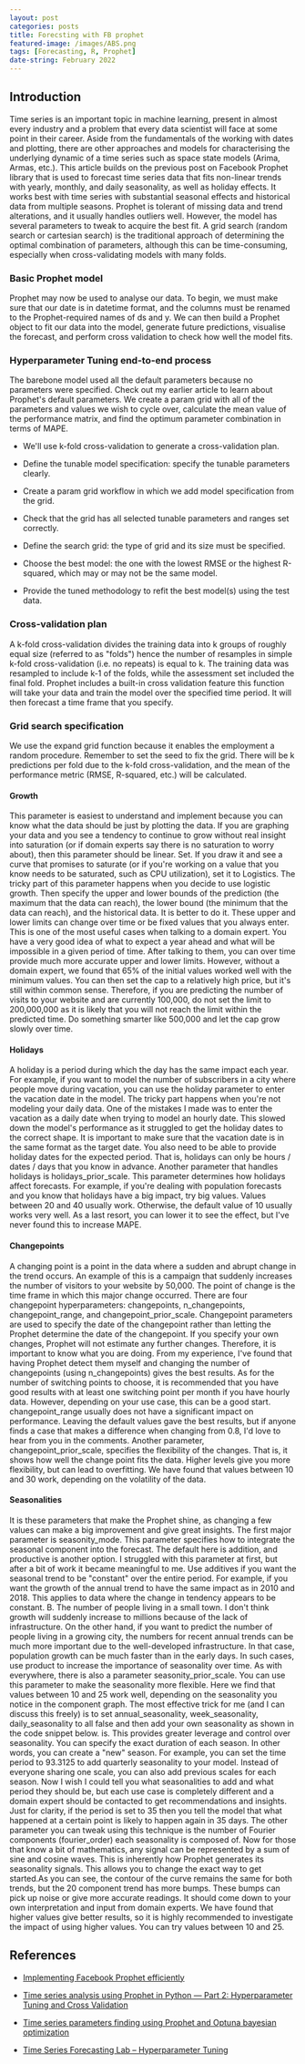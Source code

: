 ```yaml
---
layout: post
categories: posts
title: Forecsting with FB prophet
featured-image: /images/ABS.png
tags: [Forecasting, R, Prophet]
date-string: February 2022
---
```


## Introduction

Time series is an important topic in machine learning, present in almost every industry and a problem that every data scientist will face at some point in their career. Aside from the fundamentals of the working with dates and plotting, there are other approaches and models for characterising the underlying dynamic of a time series such as space state models (Arima, Armas, etc.). This article builds on the previous post on Facebook Prophet library that is used to forecast time series data that fits non-linear trends with yearly, monthly, and daily seasonality, as well as holiday effects. It works best with time series with substantial seasonal effects and historical data from multiple seasons. Prophet is tolerant of missing data and trend alterations, and it usually handles outliers well. However, the model has several parameters to tweak to acquire the best fit. A grid search (random search or cartesian search) is the traditional approach of determining the optimal combination of parameters, although this can be time-consuming, especially when cross-validating models with many folds. 


### Basic Prophet model
Prophet may now be used to analyse our data. To begin, we must make sure that our date is in datetime format, and the columns must be renamed to the Prophet-required names of ds and y.  We can then build a Prophet object to fit our data into the model, generate future predictions, visualise the forecast, and perform cross validation to check how well the model fits.


### Hyperparameter Tuning end-to-end process

The barebone model used all the default parameters because no parameters were specified. Check out my earlier article to learn about Prophet's default parameters. 
We create a param grid with all of the parameters and values we wish to cycle over, calculate the mean value of the performance matrix, and find the optimum parameter combination in terms of MAPE. 


+ We'll use k-fold cross-validation to generate a cross-validation plan.

+ Define the tunable model specification: specify the tunable parameters clearly. 

+ Create a param grid workflow in which we add model specification from the grid. 

+ Check that the grid has all selected tunable parameters and ranges set correctly. 

+ Define the search grid: the type of grid and its size must be specified. 


+ Choose the best model: the one with the lowest RMSE or the highest R-squared, which may or may not be the same model. 

+ Provide the tuned methodology to refit the best model(s) using the test data. 


### Cross-validation plan

A k-fold cross-validation divides the training data into k groups of roughly equal size (referred to as "folds") hence the number of resamples in simple k-fold cross-validation (i.e. no repeats) is equal to k. The training  data was resampled to include k-1 of the folds, while the assessment set included the final fold. Prophet includes a built-in cross validation feature this function will take your data and train the model over the specified time period.
It will then forecast a time frame that you specify.


### Grid search specification

We use the expand grid function because it enables the employment a random procedure. Remember to set the seed to fix the grid.  There will be k predictions per fold due to the k-fold cross-validation, and the mean of the performance metric (RMSE, R-squared, etc.) will be calculated. 

#### Growth
This parameter is  easiest to understand and implement because you can know what the data should be just by plotting the data. If you are graphing your data and you see a tendency to continue to grow without real insight into saturation  (or if  domain experts say there is no saturation to worry about), then this parameter should be linear. Set. If you draw it and  see a curve that promises to saturate (or if you're working on a value that you know needs to be saturated, such as CPU utilization), set it to Logistics. The tricky part of this parameter happens when you decide to use logistic growth. Then specify the upper and lower bounds of the prediction (the maximum that the data can reach), the lower bound (the minimum that the data can reach), and the historical data. It is better to do it. These upper and lower limits can change over time or be fixed values that you always enter. This is one of the most useful cases when talking to a domain expert. You have a very good idea of what to expect a year ahead and what will be impossible in a given period of time. After talking to them, you can over time provide much more accurate upper and lower limits. However, without a domain expert, we found that 65% of the initial values worked well with the minimum values. You can then set the cap to a relatively high price, but it's still within common sense. Therefore, if you are predicting the number of visits to your website and are currently 100,000, do not set the limit to 200,000,000 as it is likely that you  will not reach the limit within the predicted time. Do something smarter like 500,000 and let the cap grow slowly over time.
#### Holidays
A holiday is a period during which the day has the same impact each year. For example, if you want to model the number of subscribers in a city where people move during vacation, you can use the holiday parameter to enter the vacation date in the model. The tricky part happens when you're not modeling your daily data. One of the mistakes I made was to enter the vacation as a daily date when trying to model an hourly date. This slowed down the model's performance as it struggled to get the holiday dates to the correct shape. It is important to make sure that the vacation date is in the same format as the target date. You  also need to be able to provide  holiday dates for the expected period. That is, holidays can only be hours / dates / days that you know in advance. Another parameter that handles holidays is holidays_prior_scale. This parameter determines how  holidays affect forecasts. For example, if you're dealing with population forecasts and you know that holidays  have a big impact, try big values. Values ​​between 20 and 40 usually work. Otherwise, the default value of 10 usually works very well. As a last resort, you can lower it to see the effect, but I've never found this to increase  MAPE.
#### Changepoints
A changing point is a point in the  data where a sudden and abrupt change in the trend occurs. An example of this is a campaign that suddenly increases the number of visitors to your website by 50,000. The point of change is the time frame in which this major change occurred.  There are four changepoint hyperparameters: changepoints, n_changepoints, changepoint_range, and changepoint_prior_scale. Changepoint parameters are used to specify the date of the changepoint rather than letting the Prophet determine the date of the changepoint. If you specify your own changes, Prophet will not estimate any further changes. Therefore, it is important to know what you are doing. From my experience, I've found that having Prophet detect them myself and  changing the number of changepoints (using n_changepoints) gives the best results. As for the number of switching points to choose, it is recommended that you have good results with at least one switching point per month if you have hourly data. However,  depending on your use case,  this can be a good start.  changepoint_range usually does not have a significant impact on performance. Leaving the default values ​​gave the best results, but  if anyone finds a case that makes a difference when changing  from 0.8, I'd love to hear from you in the comments. Another parameter, changepoint_prior_scale, specifies the flexibility of the changes. That is, it shows how well the change point fits the data. Higher levels give you  more flexibility, but  can lead to overfitting. We have found that values ​​between 10 and 30 work, depending on  the volatility of the data.
#### Seasonalities
It is these parameters that make the Prophet shine, as  changing  a few values ​​can make a big improvement and give great insights. The first major parameter is seasonity_mode. This parameter specifies how to integrate the seasonal component into the forecast. The default  here is addition, and productive is another option.  I struggled with this parameter at first, but after a bit of work it became meaningful to me. Use additives if you want the seasonal trend to be "constant" over the entire period. For example, if you want the growth of the annual trend  to have the same impact as in 2010 and 2018. This applies to data where the  change in tendency appears to be constant. B. The number of people living in a small town. I don't think growth will suddenly increase to millions because of the lack of infrastructure. On the other hand, if you want to predict the number of people living in a growing city, the numbers for recent annual trends can be much more important due to the well-developed infrastructure. In that case, population growth can  be much faster than  in the early days. In such cases, use product to increase the importance of seasonality over time.  As with everywhere, there is also a  parameter seasonity_prior_scale. You can use this parameter to make the seasonality more flexible. Here we find that values ​​between 10 and 25  work well, depending on the seasonality you notice in the component graph. The most effective trick  for me (and I can discuss this freely) is to set annual_seasonality, week_seasonality, daily_seasonality to all  false and then add your own seasonality as shown in the code snippet below. is. 
 This provides greater leverage and control over seasonality. You can specify the exact duration of each season. In other words, you can create a "new" season. For example,  you can set the time period to 93.3125 to add  quarterly seasonality to your model. Instead of everyone sharing one scale, you can also add previous scales for each season. Now I wish I could tell you what seasonalities to add and what period they should be, but each use case is completely different and a domain expert should be contacted to get recommendations and insights.  Just for clarity, if the period is set to 35 then you tell the model that what happened at a certain point is likely to happen again in 35 days.  The other parameter you can tweak using this technique is the number of Fourier components (fourier_order) each seasonality is composed of. Now for those that know a bit of mathematics, any signal can be represented by a sum of sine and cosine waves. This is inherently how Prophet generates its seasonality signals. This allows you to change the exact way to get started.As you can see, the contour of the curve remains the same for both trends, but the 20 component trend has more bumps. These bumps can pick up noise or give more accurate readings. It should come down to your own interpretation and  input from domain experts. We have found that higher values give better results, so it is highly recommended to investigate the impact of using higher values. You can try values ​​between 10 and 25.

## References

+ [Implementing Facebook Prophet efficiently](https://towardsdatascience.com/implementing-facebook-prophet-efficiently-c241305405a3)

+ [Time series analysis using Prophet in Python — Part 2: Hyperparameter Tuning and Cross Validation](https://medium.com/analytics-vidhya/time-series-analysis-using-prophet-in-python-part-2-hyperparameter-tuning-and-cross-validation-88e7d831a067)

+ [Time series parameters finding using Prophet and Optuna bayesian optimization](https://medium.com/spikelab/time-series-parameters-finding-using-prophet-and-optuna-bayesian-optimization-e618614bd8b7)
+ [Time Series Forecasting Lab – Hyperparameter Tuning](https://www.r-bloggers.com/2022/01/time-series-forecasting-lab-part-4-hyperparameter-tuning/)
